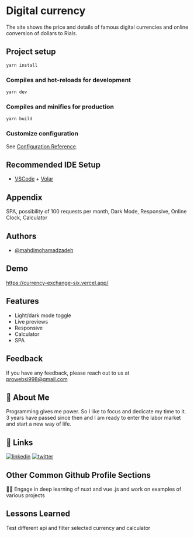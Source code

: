 
# Digital currency

The site shows the price and details of famous digital currencies and online conversion of dollars to Rials.

## Project setup

```
yarn install
```

### Compiles and hot-reloads for development

```
yarn dev
```

### Compiles and minifies for production

```
yarn build
```

### Customize configuration

See [Configuration Reference](https://vitejs.dev/config).

## Recommended IDE Setup

- [VSCode](https://code.visualstudio.com/) + [Volar](https://marketplace.visualstudio.com/items?itemName=johnsoncodehk.volar)



## Appendix

SPA, possibility of 100 requests per month, Dark Mode, Responsive, Online Clock, Calculator


## Authors

- [@mahdimohamadzadeh](https://github.com/mahdimohamadzadeh)


## Demo

https://currency-exchange-six.vercel.app/


## Features

- Light/dark mode toggle
- Live previews
- Responsive
- Calculator
- SPA


## Feedback

If you have any feedback, please reach out to us at prowebsi998@gmail.com


## 🚀 About Me
Programming gives me power. So I like to focus and dedicate my time to it. 3 years have passed since then and I am ready to enter the labor market and start a new way of life.


## 🔗 Links
[![linkedin](https://img.shields.io/badge/linkedin-0A66C2?style=for-the-badge&logo=linkedin&logoColor=white)](www.linkedin.com/in/mahdi-mohamadzadeh)
[![twitter](https://img.shields.io/badge/twitter-1DA1F2?style=for-the-badge&logo=twitter&logoColor=white)](https://twitter.com/mahdi45858716)


## Other Common Github Profile Sections
👩‍💻 Engage in deep learning of nuxt and vue .js and work on examples of various projects


## Lessons Learned

Test different api and filter selected currency and calculator

